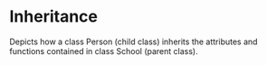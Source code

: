 # Inheritance

Depicts how a class Person (child class) inherits the attributes and functions contained in class School (parent class).
